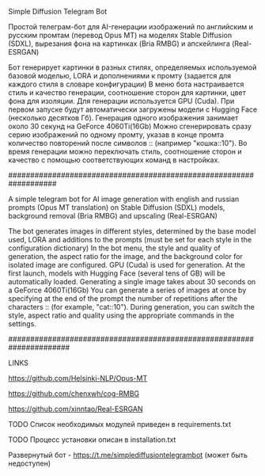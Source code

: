 Simple Diffusion Telegram Bot

Простой телеграм-бот для AI-генерации изображений по английским и русским промтам (перевод Opus MT) на моделях Stable Diffusion (SDXL), вырезания фона на картинках (Bria RMBG) и апскейлинга (Real-ESRGAN)

Бот генерирует картинки в разных стилях, определяемых используемой базовой моделью, LORA и дополнениями к промту (задается для каждого стиля в словаре конфигурации)
В меню бота настраивается стиль и качество генерации, соотношение сторон для картинки, цвет фона для изоляции. 
Для генерации используется GPU (Cuda). При первом запуске будут автоматически загружены модели с Hugging Face (несколько десятков Гб). Генерация одного изображения занимает около 30 секунд на GeForce 4060Ti(16Gb)
Можно сгенерировать сразу серию изображений по одному промту, указав в конце промта количество повторений после символов :: (например "кошка::10"). 
Во время генерации можно переключать стиль, соотношение сторон и качество с помощью соответствующих команд в настройках.

###################################################################

A simple telegram bot for AI image generation with english and russian prompts (Opus MT translation) on Stable Diffusion (SDXL) models, background removal (Bria RMBG) and upscaling (Real-ESRGAN)

The bot generates images in different styles, determined by the base model used, LORA and additions to the prompts (must be set for each style in the configuration dictionary)
In the bot menu, the style and quality of generation, the aspect ratio for the image, and the background color for isolated image are configured.
GPU (Cuda) is used for generation. At the first launch, models with Hugging Face (several tens of GB) will be automatically loaded. Generating a single image takes about 30 seconds on a GeForce 4060Ti(16Gb)
You can generate a series of images at once by specifying at the end of the prompt the number of repetitions after the characters :: (for example, "cat::10").
During generation, you can switch the style, aspect ratio and quality using the appropriate commands in the settings.

######################################################################

LINKS

https://github.com/Helsinki-NLP/Opus-MT

https://github.com/chenxwh/cog-RMBG

https://github.com/xinntao/Real-ESRGAN


TODO Список необходимых модулей приведен в requirements.txt

TODO Процесс установки описан в installation.txt


Развернутый бот - https://t.me/simplediffusiontelegrambot (может быть недоступен)
